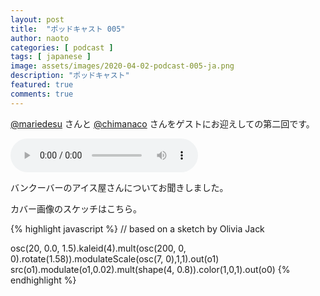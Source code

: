 ```yaml
---
layout: post
title:  "ポッドキャスト 005"
author: naoto
categories: [ podcast ]
tags: [ japanese ]
image: assets/images/2020-04-02-podcast-005-ja.png
description: "ポッドキャスト"
featured: true
comments: true
---
```


[@mariedesu](https://twitter.com/mariedesu/) さんと [@chimanaco](https://twitter.com/chimanaco) さんをゲストにお迎えしての第二回です。

<audio src="{{ site.baseurl }}/assets/audios/2020-04-02-podcast-005-ja.m4a" controls>
</audio>

バンクーバーのアイス屋さんについてお聞きしました。

カバー画像のスケッチはこちら。

{% highlight javascript %}
// based on a sketch by Olivia Jack

osc(20, 0.0, 1.5).kaleid(4).mult(osc(200, 0, 0).rotate(1.58)).modulateScale(osc(7, 0),1,1).out(o1)
src(o1).modulate(o1,0.02).mult(shape(4, 0.8)).color(1,0,1).out(o0)
{% endhighlight %}
